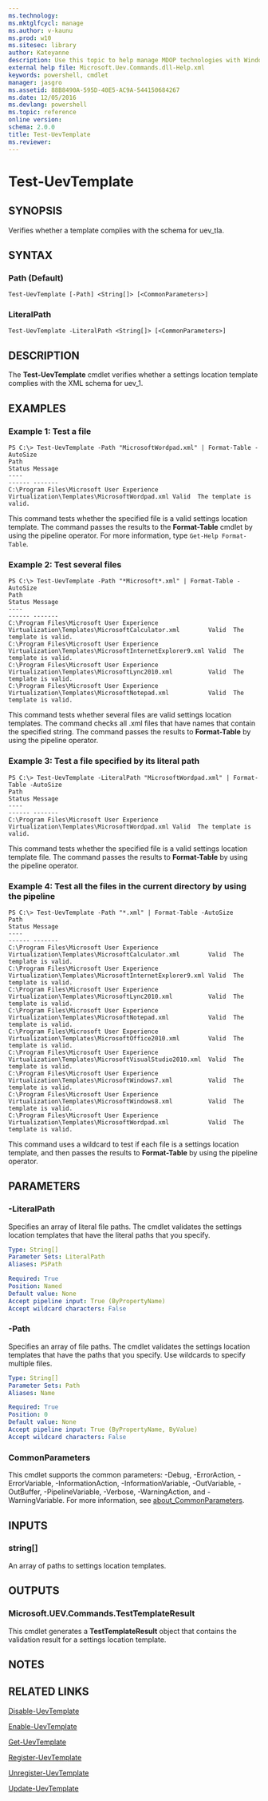 ```yaml
---
ms.technology: 
ms.mktglfcycl: manage
ms.author: v-kaunu
ms.prod: w10
ms.sitesec: library
author: Kateyanne
description: Use this topic to help manage MDOP technologies with Windows PowerShell.
external help file: Microsoft.Uev.Commands.dll-Help.xml
keywords: powershell, cmdlet
manager: jasgro 
ms.assetid: 88B8490A-595D-40E5-AC9A-544150684267
ms.date: 12/05/2016
ms.devlang: powershell
ms.topic: reference
online version: 
schema: 2.0.0
title: Test-UevTemplate
ms.reviewer:
---
```


# Test-UevTemplate

## SYNOPSIS
Verifies whether a template complies with the schema for uev_tla.

## SYNTAX

### Path (Default)
```
Test-UevTemplate [-Path] <String[]> [<CommonParameters>]
```

### LiteralPath
```
Test-UevTemplate -LiteralPath <String[]> [<CommonParameters>]
```

## DESCRIPTION
The **Test-UevTemplate** cmdlet verifies whether a settings location template complies with the XML schema for uev_1.

## EXAMPLES

### Example 1: Test a file
```
PS C:\> Test-UevTemplate -Path "MicrosoftWordpad.xml" | Format-Table -AutoSize
Path                                                                                     Status Message
----                                                                                     ------ -------
C:\Program Files\Microsoft User Experience Virtualization\Templates\MicrosoftWordpad.xml Valid  The template is valid.
```

This command tests whether the specified file is a valid settings location template.
The command passes the results to the **Format-Table** cmdlet by using the pipeline operator.
For more information, type `Get-Help Format-Table`.

### Example 2: Test several files
```
PS C:\> Test-UevTemplate -Path "*Microsoft*.xml" | Format-Table -AutoSize
Path                                                                                               Status Message
----                                                                                               ------ -------
C:\Program Files\Microsoft User Experience Virtualization\Templates\MicrosoftCalculator.xml        Valid  The template is valid.
C:\Program Files\Microsoft User Experience Virtualization\Templates\MicrosoftInternetExplorer9.xml Valid  The template is valid.
C:\Program Files\Microsoft User Experience Virtualization\Templates\MicrosoftLync2010.xml          Valid  The template is valid.
C:\Program Files\Microsoft User Experience Virtualization\Templates\MicrosoftNotepad.xml           Valid  The template is valid.
```

This command tests whether several files are valid settings location templates.
The command checks all .xml files that have names that contain the specified string.
The command passes the results to **Format-Table** by using the pipeline operator.

### Example 3: Test a file specified by its literal path
```
PS C:\> Test-UevTemplate -LiteralPath "MicrosoftWordpad.xml" | Format-Table -AutoSize
Path                                                                                     Status Message
----                                                                                     ------ -------
C:\Program Files\Microsoft User Experience Virtualization\Templates\MicrosoftWordpad.xml Valid  The template is valid.
```

This command tests whether the specified file is a valid settings location template file.
The command passes the results to **Format-Table** by using the pipeline operator.

### Example 4: Test all the files in the current directory by using the pipeline
```
PS C:\> Test-UevTemplate -Path "*.xml" | Format-Table -AutoSize
Path                                                                                               Status Message
----                                                                                               ------ -------
C:\Program Files\Microsoft User Experience Virtualization\Templates\MicrosoftCalculator.xml        Valid  The template is valid.
C:\Program Files\Microsoft User Experience Virtualization\Templates\MicrosoftInternetExplorer9.xml Valid  The template is valid.
C:\Program Files\Microsoft User Experience Virtualization\Templates\MicrosoftLync2010.xml          Valid  The template is valid.
C:\Program Files\Microsoft User Experience Virtualization\Templates\MicrosoftNotepad.xml           Valid  The template is valid.
C:\Program Files\Microsoft User Experience Virtualization\Templates\MicrosoftOffice2010.xml        Valid  The template is valid.
C:\Program Files\Microsoft User Experience Virtualization\Templates\MicrosoftVisualStudio2010.xml  Valid  The template is valid.
C:\Program Files\Microsoft User Experience Virtualization\Templates\MicrosoftWindows7.xml          Valid  The template is valid.
C:\Program Files\Microsoft User Experience Virtualization\Templates\MicrosoftWindows8.xml          Valid  The template is valid.
C:\Program Files\Microsoft User Experience Virtualization\Templates\MicrosoftWordpad.xml           Valid  The template is valid.
```

This command uses a wildcard to test if each file is a settings location template, and then passes the results to **Format-Table** by using the pipeline operator.

## PARAMETERS

### -LiteralPath
Specifies an array of literal file paths.
The cmdlet validates the settings location templates that have the literal paths that you specify.

```yaml
Type: String[]
Parameter Sets: LiteralPath
Aliases: PSPath

Required: True
Position: Named
Default value: None
Accept pipeline input: True (ByPropertyName)
Accept wildcard characters: False
```

### -Path
Specifies an array of file paths.
The cmdlet validates the settings location templates that have the paths that you specify.
Use wildcards to specify multiple files.

```yaml
Type: String[]
Parameter Sets: Path
Aliases: Name

Required: True
Position: 0
Default value: None
Accept pipeline input: True (ByPropertyName, ByValue)
Accept wildcard characters: False
```

### CommonParameters
This cmdlet supports the common parameters: -Debug, -ErrorAction, -ErrorVariable, -InformationAction, -InformationVariable, -OutVariable, -OutBuffer, -PipelineVariable, -Verbose, -WarningAction, and -WarningVariable. For more information, see [about_CommonParameters](https://go.microsoft.com/fwlink/?LinkID=113216).

## INPUTS

### string[]
An array of paths to settings location templates.

## OUTPUTS

### Microsoft.UEV.Commands.TestTemplateResult
This cmdlet generates a **TestTemplateResult** object that contains the validation result for a settings location template.

## NOTES

## RELATED LINKS

[Disable-UevTemplate](./Disable-UevTemplate.md)

[Enable-UevTemplate](./Enable-UevTemplate.md)

[Get-UevTemplate](./Get-UevTemplate.md)

[Register-UevTemplate](./Register-UevTemplate.md)

[Unregister-UevTemplate](./Unregister-UevTemplate.md)

[Update-UevTemplate](./Update-UevTemplate.md)


